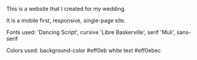 This is a website that I created for my wedding.

It is a mobile first, responsive, single-page site.

Fonts used:
'Dancing Script', cursive
'Libre Baskerville', serif
'Muli', sans-serif

Colors used:
background-color #eff0eb
white text #eff0ebec
